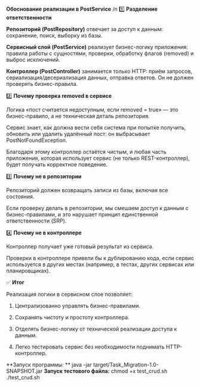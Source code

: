 **Обоснование реализации в PostService** /n
1️⃣ **Разделение ответственности** 

**Репозиторий (PostRepository)** отвечает за доступ к данным: сохранение, поиск, выборку из базы.

**Сервисный слой (PostService)** реализует бизнес-логику приложения: правила работы с сущностями, проверки, обработку флагов (removed) и выброс исключений.

**Контроллер (PostController)** занимается только HTTP: приём запросов, сериализация/десериализация данных, отправка ответов. Он не должен проверять бизнес-правила.

2️⃣ **Почему проверка removed в сервисе**

Логика «пост считается недоступным, если removed = true» — это бизнес-правило, а не техническая деталь репозитория.

Сервис знает, как должна вести себя система при попытке получить, обновить или удалить удалённый пост: он выбрасывает PostNotFoundException.

Благодаря этому контроллер остаётся чистым, и любая часть приложения, которая использует сервис (не только REST-контроллер), будет получать корректное поведение.

3️⃣ **Почему не в репозитории**

Репозиторий должен возвращать записи из базы, включая все состояния.

Если проверку делать в репозитории, мы смешаем доступ к данным с бизнес-правилами, и это нарушает принцип единственной ответственности (SRP).

4️⃣ **Почему не в контроллере**

Контроллер получает уже готовый результат из сервиса.

Проверки в контроллере привели бы к дублированию кода, если сервис используется в других местах (например, в тестах, других сервисах или планировщиках).

✅ **Итог**

Реализация логики в сервисном слое позволяет:

1. Централизованно управлять бизнес-правилами.

2. Сохранять чистоту и простоту контроллера.

3. Отделять бизнес-логику от технической реализации доступа к данным.

4. Легко тестировать сервис без необходимости поднимать HTTP-контроллер.

**Запуск программы: **   java -jar target/Task_Migration-1.0-SNAPSHOT.jar
**Запуск тестового файла:**
chmod +x test_crud.sh
./test_crud.sh



